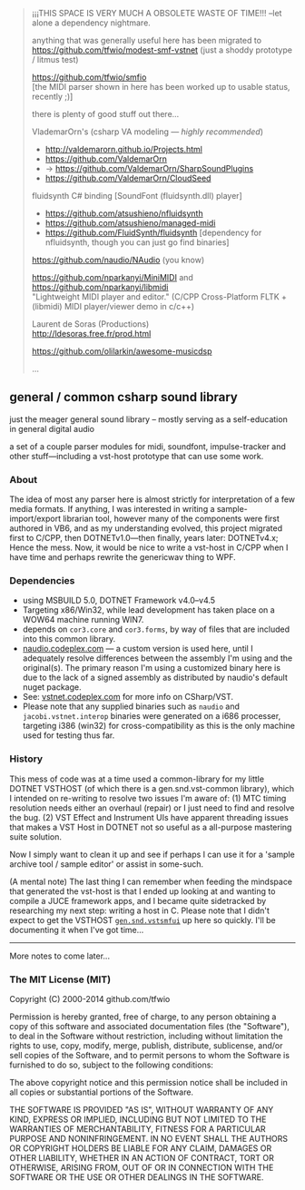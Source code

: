 > ¡¡¡THIS SPACE IS VERY MUCH A OBSOLETE WASTE OF TIME!!! –let alone a dependency nightmare.
> 
> anything that was generally useful here has been migrated to  
> https://github.com/tfwio/modest-smf-vstnet (just a shoddy prototype / litmus test)
>
> https://github.com/tfwio/smfio  
> [the MIDI parser shown in here has been worked up to usable status, recently ;)]
> 
> there is plenty of good stuff out there...
>
> VlademarOrn's (csharp VA modeling *— highly recommended*)
> - http://valdemarorn.github.io/Projects.html
> - https://github.com/ValdemarOrn
> - → https://github.com/ValdemarOrn/SharpSoundPlugins
> - https://github.com/ValdemarOrn/CloudSeed
> 
> fluidsynth C# binding [SoundFont (fluidsynth.dll) player]
> - https://github.com/atsushieno/nfluidsynth
> - https://github.com/atsushieno/managed-midi
> - https://github.com/FluidSynth/fluidsynth [dependency for nfluidsynth, though you can just go find binaries]
>
> https://github.com/naudio/NAudio (you know)
> 
> https://github.com/nparkanyi/MiniMIDI and https://github.com/nparkanyi/libmidi  
> "Lightweight MIDI player and editor."  (C/CPP Cross-Platform FLTK + (libmidi) MIDI player/viewer demo in c/c++)
> 
> Laurent de Soras (Productions)  
> http://ldesoras.free.fr/prod.html
> 
> https://github.com/olilarkin/awesome-musicdsp
>
> ...



## general / common csharp sound library

just the meager general sound library – mostly serving as a self-education in general digital audio

a set of a couple parser modules for midi, soundfont, impulse-tracker and other stuff—including a vst-host prototype that can use some work.

### About

The idea of most any parser here is almost strictly for interpretation of a few media formats.  If anything, I was interested in writing a sample-import/export librarian tool, however many of the components were first authored in VB6, and as my understanding evolved, this project migrated first to C/CPP, then DOTNETv1.0—then finally, years later: DOTNETv4.x;
Hence the mess.  Now, it would be nice to write a vst-host in C/CPP when I have time and perhaps rewrite the genericwav thing to WPF.

### Dependencies

* using MSBUILD 5.0, DOTNET Framework v4.0–v4.5
* Targeting x86/Win32, while lead development has taken place on a WOW64 machine running WIN7.
* depends on `cor3.core` and `cor3.forms`, by way of files that are included into this common library.
* [naudio.codeplex.com](http://naudio.codeplex.com) — a custom version is used here, until I adequately resolve differences between the assembly I'm using and the original(s).  The primary reason I'm using a customized binary here is due to the lack of a signed assembly as distributed by naudio's default nuget package.
* See: [vstnet.codeplex.com](http://vstnet.codeplex.com/) for more info on CSharp/VST.
* Please note that any supplied binaries such as `naudio` and `jacobi.vstnet.interop` binaries were generated on a i686 processer, targeting i386 (win32) for cross-compatibility as this is the only machine used for testing thus far.

### History

This mess of code was at a time used a common-library for my little DOTNET VSTHOST (of which there is a gen.snd.vst-common library), which I intended on re-writing to resolve two issues I'm aware of: (1) MTC timing resolution needs either an overhaul (repair) or I just need to find and resolve the bug. (2) VST Effect and Instrument UIs have apparent threading issues that makes a VST Host in DOTNET not so useful as a all-purpose mastering suite solution.

Now I simply want to clean it up and see if perhaps I can use it for a 'sample archive tool / sample editor' or assist in some-such.

(A mental note)
The last thing I can remember when feeding the mindspace that generated the vst-host is that I ended up looking at and wanting to compile a JUCE framework apps, and I became quite sidetracked by researching my next step: writing a host in C.  Please note that I didn't expect to get the VSTHOST [`gen.snd.vstsmfui`](https://github.com/tfwio/gen.snd.vstsmfui) up here so quickly.  I'll be documenting it when I've got time...

----

More notes to come later...

### The MIT License (MIT)

Copyright (C) 2000-2014 github.com/tfwio

Permission is hereby granted, free of charge, to any person obtaining a copy of this software and associated documentation files (the "Software"), to deal in the Software without restriction, including without limitation the rights to use, copy, modify, merge, publish, distribute, sublicense, and/or sell copies of the Software, and to permit persons to whom the Software is furnished to do so, subject to the following conditions:

The above copyright notice and this permission notice shall be included in all copies or substantial portions of the Software.

THE SOFTWARE IS PROVIDED "AS IS", WITHOUT WARRANTY OF ANY KIND, EXPRESS OR IMPLIED, INCLUDING BUT NOT LIMITED TO THE WARRANTIES OF MERCHANTABILITY, FITNESS FOR A PARTICULAR PURPOSE AND NONINFRINGEMENT. IN NO EVENT SHALL THE AUTHORS OR COPYRIGHT HOLDERS BE LIABLE FOR ANY CLAIM, DAMAGES OR OTHER LIABILITY, WHETHER IN AN ACTION OF CONTRACT, TORT OR OTHERWISE, ARISING FROM, OUT OF OR IN CONNECTION WITH THE SOFTWARE OR THE USE OR OTHER DEALINGS IN THE SOFTWARE.

